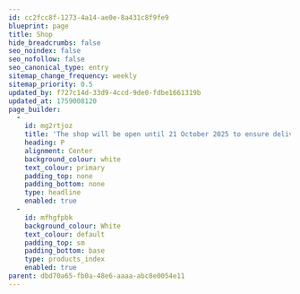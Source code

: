 ```yaml
---
id: cc2fcc8f-1273-4a14-ae0e-8a431c8f9fe9
blueprint: page
title: Shop
hide_breadcrumbs: false
seo_noindex: false
seo_nofollow: false
seo_canonical_type: entry
sitemap_change_frequency: weekly
sitemap_priority: 0.5
updated_by: f727c14d-33d9-4ccd-9de0-fdbe1661319b
updated_at: 1759008120
page_builder:
  -
    id: mg2rtjoz
    title: 'The shop will be open until 21 October 2025 to ensure delivery by Christmas.'
    heading: P
    alignment: Center
    background_colour: white
    text_colour: primary
    padding_top: none
    padding_bottom: none
    type: headline
    enabled: true
  -
    id: mfhgfpbk
    background_colour: White
    text_colour: default
    padding_top: sm
    padding_bottom: base
    type: products_index
    enabled: true
parent: dbd70a65-fb0a-48e6-aaaa-abc8e0054e11
---
```

